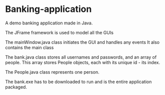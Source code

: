 # Banking-application
A demo banking application made in Java.

The JFrame framework is used to model all the GUIs

The mainWindow.java class initiates the GUI and handles any events
It also contains the main class

The bank.java class stores all usernames and passwords, and an array of people. This array stores People objects, each with its unique id - its index.

The People.java class represents one person.

The bank.exe has to be downloaded to run and is the entire application packaged.
